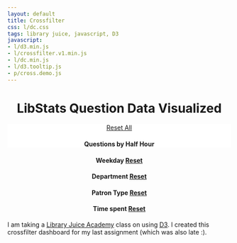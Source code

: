 ```yaml
---
layout: default
title: Crossfilter
css: l/dc.css
tags: library juice, javascript, D3
javascript:
- l/d3.min.js
- l/crossfilter.v1.min.js
- l/dc.min.js
- l/d3.tooltip.js
- p/cross.demo.js 
---
```

<style>
	h1, 
	h4,
	#question_half_hour,
	#question_weekday,
	#location_name,
	#patron_type,
	#time_spent,
	.jumbotron {
		text-align: center; 
	}
	#question_half_hour {
		float:none;
	}
	.jumbotron {
		background-color: white; 
		margin-bottom: 0px; 
		padding-bottom: 0px;

	}
	#small-charts {
		clear:both;
	}
	rect.selected,
	.pie-slice.selected {
		opacity: 1; 
	}
	rect.deselected,
	.pie-slice.deselected {
		opacity: .4; 
	}
	.x.axis text {
    	text-anchor: end !important;
    	transform: rotate(-45deg);
	}
	.dc-chart .selected path {
		stroke: #FFF;
	}
	.dc-chart g.row text {
		fill: rgb(5, 5, 5);
	}
	.center-text {
		font-size: 20px; 
	}
	svg:not(:root) {
		overflow: overlay;
	}
	.hide {
		display: none; 
	}
</style>
<h1>LibStats Question Data Visualized</h1>
<div class="jumbotron">
<a class="btn btn-warning btn-lg" href="javascript:dc.filterAll();dc.renderAll();">Reset All</a>
	<h4>Questions by Half Hour</h4>
	<div id="question_half_hour"></div>
</div>	
<div class="row" id="small-charts">
	<div class="col-md-3" id="question_weekday">
		<h4>Weekday <a class="btn btn-default btn-sm" href="javascript:question_weekday_chart.filterAll();dc.redrawAll();">Reset</a></h4>
	</div>
	<div class="col-md-3" id="location_name">
		<h4>Department <a class="btn btn-default btn-sm" href="javascript:location_name_chart.filterAll();dc.redrawAll()">Reset</a></h4>
	</div>
	<div class="col-md-3" id="patron_type">
		<h4>Patron Type <a class="btn btn-default btn-sm" href="javascript:patron_type_chart.filterAll();dc.redrawAll();">Reset</a></h4>
	</div>
	<div class="col-md-3" id="time_spent">
		<h4>Time spent <a class="btn btn-default btn-sm" href="javascript:time_spent_chart.filterAll();dc.redrawAll();">Reset</a></h4>
	</div>
</div> 	
	
I am taking a [Library Juice Academy](http://libraryjuiceacademy.com/) class on using [D3](http://d3js.org/). I created this crossfilter dashboard for my last assignment (which was also late :).